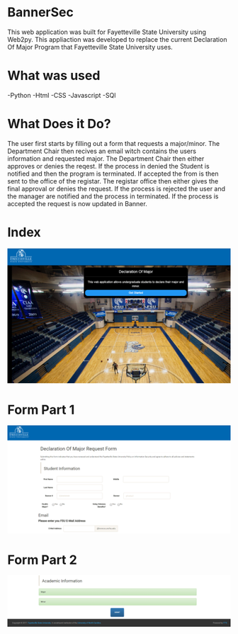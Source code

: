 # BannerSec
This web application was built for Fayetteville State University using Web2py. This appliaction was developed to replace the current Declaration Of Major Program that Fayetteville State University uses. 

# What was used

-Python 
-Html
-CSS
-Javascript
-SQl 

# What Does it Do?
The user first starts by filling out a form that requests a major/minor. The Department Chair then recives an email witch contains the users information and requested major. The Department Chair then either approves or denies the reqest. If the process in denied the Student is notified and then the program is terminated. 
If accepted the from is then sent to the office of the registar. 
The registar office then either gives the final approval or denies the request. 
If the process is rejected the user and the manager are notified and the process in terminated.
If the process is accepted the request is now updated in Banner.    

# Index
![alt tag](https://github.com/TolentinoDev/Declaration-of-major/blob/master/index.png)
# Form Part 1
![alt tag](https://github.com/TolentinoDev/Declaration-of-major/blob/master/form1.png)
# Form Part 2
![alt tag](https://github.com/TolentinoDev/Declaration-of-major/blob/master/form2.png)


